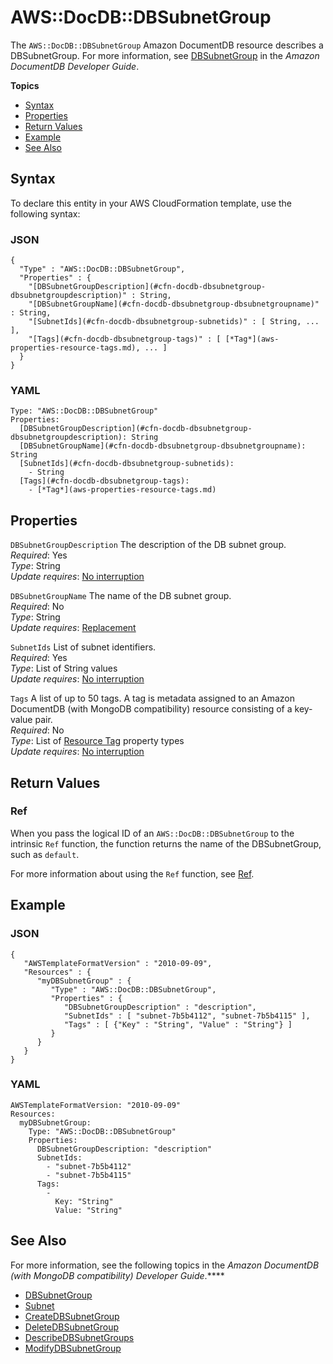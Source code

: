 # AWS::DocDB::DBSubnetGroup<a name="aws-resource-docdb-dbsubnetgroup"></a>

The `AWS::DocDB::DBSubnetGroup` Amazon DocumentDB resource describes a DBSubnetGroup\. For more information, see [DBSubnetGroup](https://docs.aws.amazon.com/amazondocdb/latest/developerguide/API_DBSubnetGroup.html) in the *Amazon DocumentDB Developer Guide*\.

**Topics**
+ [Syntax](#aws-resource-docdb-dbsubnetgroup-syntax)
+ [Properties](#aws-resource-docdb-dbsubnetgroup-properties)
+ [Return Values](#aws-resource-docdb-dbsubnetgroup-returnvalues)
+ [Example](#aws-resource-docdb-dbsubnetgroup-examples)
+ [See Also](#aws-resource-docdb-dbsubnetgroup-seealso)

## Syntax<a name="aws-resource-docdb-dbsubnetgroup-syntax"></a>

To declare this entity in your AWS CloudFormation template, use the following syntax:

### JSON<a name="aws-resource-docdb-dbsubnetgroup-syntax.json"></a>

```
{
  "Type" : "AWS::DocDB::DBSubnetGroup",
  "Properties" : {
    "[DBSubnetGroupDescription](#cfn-docdb-dbsubnetgroup-dbsubnetgroupdescription)" : String,
    "[DBSubnetGroupName](#cfn-docdb-dbsubnetgroup-dbsubnetgroupname)" : String,
    "[SubnetIds](#cfn-docdb-dbsubnetgroup-subnetids)" : [ String, ... ],
    "[Tags](#cfn-docdb-dbsubnetgroup-tags)" : [ [*Tag*](aws-properties-resource-tags.md), ... ]
  }
}
```

### YAML<a name="aws-resource-docdb-dbsubnetgroup-syntax.yaml"></a>

```
Type: "AWS::DocDB::DBSubnetGroup"
Properties:
  [DBSubnetGroupDescription](#cfn-docdb-dbsubnetgroup-dbsubnetgroupdescription): String
  [DBSubnetGroupName](#cfn-docdb-dbsubnetgroup-dbsubnetgroupname): String
  [SubnetIds](#cfn-docdb-dbsubnetgroup-subnetids): 
    - String
  [Tags](#cfn-docdb-dbsubnetgroup-tags): 
    - [*Tag*](aws-properties-resource-tags.md)
```

## Properties<a name="aws-resource-docdb-dbsubnetgroup-properties"></a>

`DBSubnetGroupDescription`  <a name="cfn-docdb-dbsubnetgroup-dbsubnetgroupdescription"></a>
The description of the DB subnet group\.  
 *Required*: Yes  
 *Type*: String  
 *Update requires*: [No interruption](using-cfn-updating-stacks-update-behaviors.md#update-no-interrupt) 

`DBSubnetGroupName`  <a name="cfn-docdb-dbsubnetgroup-dbsubnetgroupname"></a>
The name of the DB subnet group\.  
 *Required*: No  
 *Type*: String  
 *Update requires*: [Replacement](using-cfn-updating-stacks-update-behaviors.md#update-replacement) 

`SubnetIds`  <a name="cfn-docdb-dbsubnetgroup-subnetids"></a>
List of subnet identifiers\.  
 *Required*: Yes  
 *Type*: List of String values  
 *Update requires*: [No interruption](using-cfn-updating-stacks-update-behaviors.md#update-no-interrupt) 

`Tags`  <a name="cfn-docdb-dbsubnetgroup-tags"></a>
A list of up to 50 tags\. A tag is metadata assigned to an Amazon DocumentDB \(with MongoDB compatibility\) resource consisting of a key\-value pair\.  
 *Required*: No  
 *Type*: List of [Resource Tag](aws-properties-resource-tags.md) property types  
 *Update requires*: [No interruption](using-cfn-updating-stacks-update-behaviors.md#update-no-interrupt) 

## Return Values<a name="aws-resource-docdb-dbsubnetgroup-returnvalues"></a>

### Ref<a name="aws-resource-docdb-dbsubnetgroup-ref"></a>

When you pass the logical ID of an `AWS::DocDB::DBSubnetGroup` to the intrinsic `Ref` function, the function returns the name of the DBSubnetGroup, such as `default`\.

For more information about using the `Ref` function, see [Ref](intrinsic-function-reference-ref.md)\. 

## Example<a name="aws-resource-docdb-dbsubnetgroup-examples"></a>

### JSON<a name="aws-resource-docdb-dbsubnetgroup-example1.json"></a>

```
{
   "AWSTemplateFormatVersion" : "2010-09-09",
   "Resources" : {
      "myDBSubnetGroup" : {
         "Type" : "AWS::DocDB::DBSubnetGroup",
         "Properties" : {
            "DBSubnetGroupDescription" : "description",
            "SubnetIds" : [ "subnet-7b5b4112", "subnet-7b5b4115" ],
            "Tags" : [ {"Key" : "String", "Value" : "String"} ]
         }
      }
   }
}
```

### YAML<a name="aws-resource-docdb-dbsubnetgroup-example1.yaml"></a>

```
AWSTemplateFormatVersion: "2010-09-09"
Resources: 
  myDBSubnetGroup: 
    Type: "AWS::DocDB::DBSubnetGroup"
    Properties: 
      DBSubnetGroupDescription: "description"
      SubnetIds: 
        - "subnet-7b5b4112"
        - "subnet-7b5b4115"
      Tags: 
        - 
          Key: "String"
          Value: "String"
```

## See Also<a name="aws-resource-docdb-dbsubnetgroup-seealso"></a>

For more information, see the following topics in the *Amazon DocumentDB \(with MongoDB compatibility\) Developer Guide*\.****
+ [DBSubnetGroup](https://docs.aws.amazon.com/amazondocdb/latest/developerguide/API_DBSubnetGroup.html)
+ [Subnet](https://docs.aws.amazon.com/amazondocdb/latest/developerguide/API_Subnet.html)
+ [CreateDBSubnetGroup](https://docs.aws.amazon.com/amazondocdb/latest/developerguide/API_CreateDBSubnetGroup.html)
+ [DeleteDBSubnetGroup](https://docs.aws.amazon.com/amazondocdb/latest/developerguide/API_DeleteDBSubnetGroup.html)
+ [DescribeDBSubnetGroups](https://docs.aws.amazon.com/amazondocdb/latest/developerguide/API_DescribeDBSubnetGroups.html)
+ [ModifyDBSubnetGroup](https://docs.aws.amazon.com/amazondocdb/latest/developerguide/API_ModifyDBSubnetGroup.html)